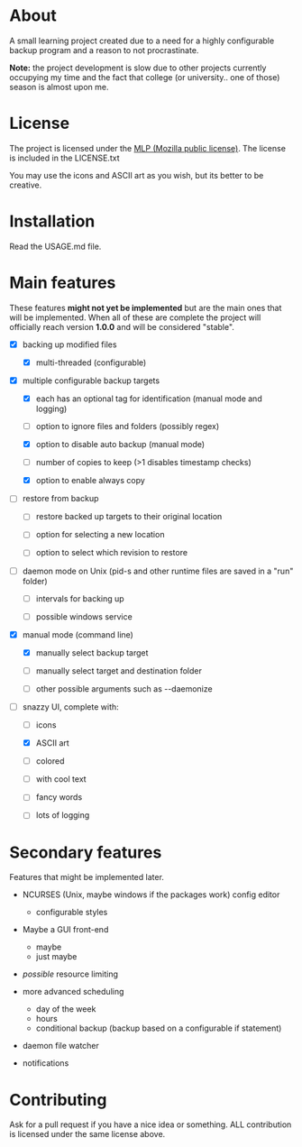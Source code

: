 
# About

A small learning project created due to a need for a highly configurable
backup program and a reason to not procrastinate.

**Note:** the project development is slow due to other projects currently occupying
my time and the fact that college (or university.. one of those) season is almost upon me.

# License
The project is licensed under the [MLP (Mozilla public license)](https://www.mozilla.org/en-US/MPL/2.0/).
The license is included in the LICENSE.txt

You may use the icons and ASCII art as you wish, but its better to be creative.

# Installation
Read the USAGE.md file.

# Main features

These features **might not yet be implemented** but are the main ones that
will be implemented. When all of these are complete the project will officially
reach version **1.0.0** and will be considered "stable".

- [x] backing up modified files
    - [x] multi-threaded (configurable)


- [x] multiple configurable backup targets
    - [x] each has an optional tag for identification (manual mode and logging)
    - [ ] option to ignore files and folders (possibly regex)
    - [x] option to disable auto backup (manual mode)
    - [ ] number of copies to keep (>1 disables timestamp checks)
    - [x] option to enable always copy


- [ ] restore from backup
	- [ ] restore backed up targets to their original location
	- [ ] option for selecting a new location
	- [ ] option to select which revision to restore


- [ ] daemon mode on Unix (pid-s and other runtime files are saved in a "run" folder)
    - [ ] intervals for backing up
    - [ ] possible windows service


- [x] manual mode (command line)
	- [x] manually select backup target
	- [ ] manually select target and destination folder
	- [ ] other possible arguments such as --daemonize


- [ ] snazzy UI, complete with:
    - [ ] icons
    - [x] ASCII art
    - [ ] colored
    - [ ] with cool text
    - [ ] fancy words
    - [ ] lots of logging



# Secondary features

Features that might be implemented later.

- NCURSES (Unix, maybe windows if the packages work) config editor
    - configurable styles


- Maybe a GUI front-end
	- maybe
	- just maybe


- _possible_ resource limiting


- more advanced scheduling
    - day of the week
    - hours
    - conditional backup (backup based on a configurable if statement)


- daemon file watcher

- notifications

# Contributing

Ask for a pull request if you have a nice idea or something.
ALL contribution is licensed under the same license above.
